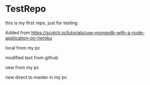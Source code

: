 # TestRepo
this is my first repo, just for testing

Added from 
https://scotch.io/tutorials/use-mongodb-with-a-node-application-on-heroku

local from my pc

modified text from github

new from my pc

new direct to master in my pc



